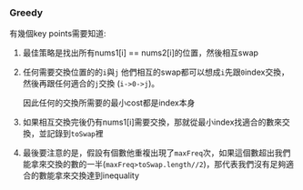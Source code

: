 ### Greedy

有幾個key points需要知道:

1. 最佳策略是找出所有nums1[i] == nums2[i]的位置，然後相互swap

2. 任何需要交換位置的的`i`與`j`
他們相互的swap都可以想成`i`先跟`0`index交換，然後再跟任何適合的`j`交換 (`i->0->j`)。

    因此任何的交換所需要的最小cost都是index本身

3. 如果相互交換完後仍有nums1[i]需要交換，那就從最小index找適合的數來交換，並記錄到`toSwap`裡

4. 最後要注意的是，假設有個數他重複出現了`maxFreq`次，如果這個數超出我們能拿來交換的數的一半(`maxFreq>toSwap.length//2`)，那代表我們沒有足夠適合的數能拿來交換達到inequality